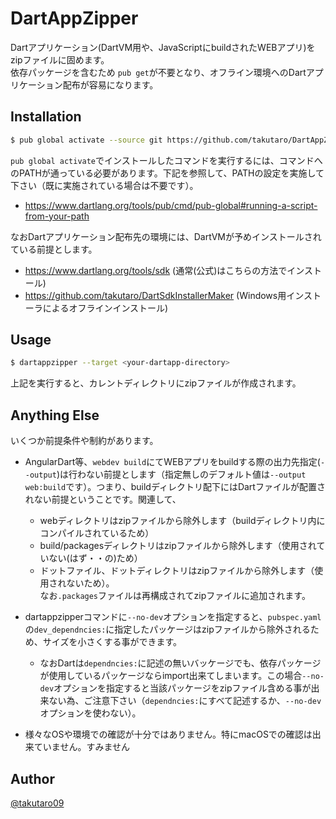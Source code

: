 # DartAppZipper

Dartアプリケーション(DartVM用や、JavaScriptにbuildされたWEBアプリ)をzipファイルに固めます。  
依存パッケージを含むため `pub get`が不要となり、オフライン環境へのDartアプリケーション配布が容易になります。

## Installation

```sh
$ pub global activate --source git https://github.com/takutaro/DartAppZipper.git
```

`pub global activate`でインストールしたコマンドを実行するには、コマンドへのPATHが通っている必要があります。下記を参照して、PATHの設定を実施して下さい（既に実施されている場合は不要です）。

* https://www.dartlang.org/tools/pub/cmd/pub-global#running-a-script-from-your-path

なおDartアプリケーション配布先の環境には、DartVMが予めインストールされている前提とします。

* https://www.dartlang.org/tools/sdk (通常(公式)はこちらの方法でインストール)
* https://github.com/takutaro/DartSdkInstallerMaker (Windows用インストーラによるオフラインインストール)

## Usage

```sh
$ dartappzipper --target <your-dartapp-directory>
```

上記を実行すると、カレントディレクトリにzipファイルが作成されます。  

## Anything Else

いくつか前提条件や制約があります。

* AngularDart等、`webdev build`にてWEBアプリをbuildする際の出力先指定(`--output`)は行わない前提とします（指定無しのデフォルト値は`--output web:build`です）。つまり、buildディレクトリ配下にはDartファイルが配置されない前提ということです。関連して、
  * webディレクトリはzipファイルから除外します（buildディレクトリ内にコンパイルされているため）
  * build/packagesディレクトリはzipファイルから除外します（使用されていない(はず・・の)ため）
  * ドットファイル、ドットディレクトリはzipファイルから除外します（使用されないため）。  
    なお`.packages`ファイルは再構成されてzipファイルに追加されます。

* dartappzipperコマンドに`--no-dev`オプションを指定すると、`pubspec.yaml`の`dev_dependncies:`に指定したパッケージはzipファイルから除外されるため、サイズを小さくする事ができます。
  * なおDartは`dependncies:`に記述の無いバッケージでも、依存パッケージが使用しているパッケージならimport出来てしまいます。この場合`--no-dev`オプションを指定すると当該パッケージをzipファイル含める事が出来ない為、ご注意下さい（`dependncies:`にすべて記述するか、`--no-dev`オプションを使わない）。

* 様々なOSや環境での確認が十分ではありません。特にmacOSでの確認は出来ていません。すみません

## Author

[@takutaro09](https://twitter.com/takutaro09)
